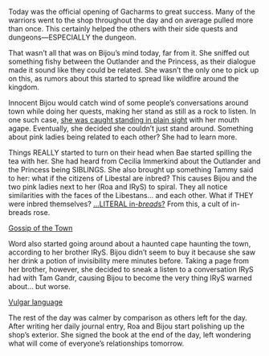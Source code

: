 Today was the official opening of Gacharms to great success. Many of the warriors went to the shop throughout the day and on average pulled more than once. This certainly helped the others with their side quests and dungeons—ESPECIALLY the dungeon.

That wasn’t all that was on Bijou’s mind today, far from it. She sniffed out something fishy between the Outlander and the Princess, as their dialogue made it sound like they could be related. She wasn’t the only one to pick up on this, as rumors about this started to spread like wildfire around the kingdom.

Innocent Bijou would catch wind of some people’s conversations around town while doing her quests, making her stand as still as a rock to listen. In one such case, [she was caught standing in plain sight](https://youtu.be/A97SrozF36w?t=16800) with her mouth agape. Eventually, she decided she couldn’t just stand around. Something about pink ladies being related to each other? She had to learn more.

Things REALLY started to turn on their head when Bae started spilling the tea with her. She had heard from Cecilia Immerkind about the Outlander and the Princess being SIBLINGS. She also brought up something Tammy said to her: what if the citizens of Libestal are inbred? This causes Bijou and the two pink ladies next to her (Roa and IRyS) to spiral. They all notice similarities with the faces of the Libestans… and each other. What if THEY were inbred themselves? […LITERAL in-*bread*s?](https://youtu.be/A97SrozF36w?t=18688) From this, a cult of in-breads rose.

[Gossip of the Town](#embed:https://youtu.be/A97SrozF36w?t=18452)

Word also started going around about a haunted cape haunting the town, according to her brother IRyS. Bijou didn’t seem to buy it because she saw her drink a potion of invisibility mere minutes before. Taking a page from her brother, however, she decided to sneak a listen to a conversation IRyS had with Tam Gandr, causing Bijou to become the very thing IRyS warned about… but worse.

[Vulgar language](https://youtu.be/A97SrozF36w?t=20390)

The rest of the day was calmer by comparison as others left for the day. After writing her daily journal entry, Roa and Bijou start polishing up the shop’s exterior. She signed the book at the end of the day, left wondering what will come of everyone’s relationships tomorrow.